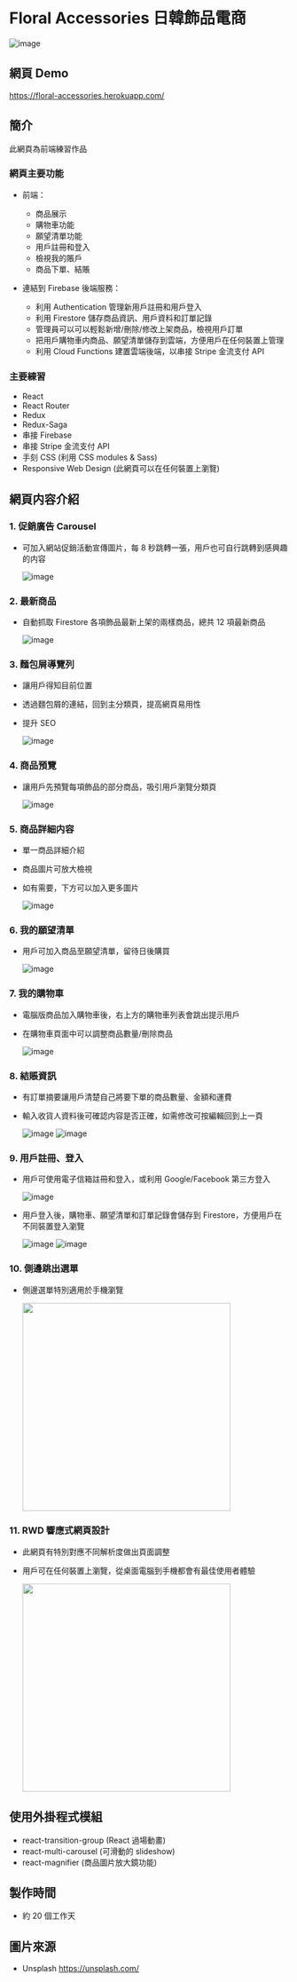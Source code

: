 # Floral Accessories 日韓飾品電商

![image](https://github.com/penguinff/readme_pictures/blob/4be7e13869f5da9260c21c8c451702c182656b3a/floral-accessories/homepage5.gif)

## 網頁 Demo

https://floral-accessories.herokuapp.com/

## 簡介

此網頁為前端練習作品

### 網頁主要功能

- 前端：

  - 商品展示
  - 購物車功能
  - 願望清單功能
  - 用戶註冊和登入
  - 檢視我的賬戶
  - 商品下單、結賬

- 連結到 Firebase 後端服務：
  - 利用 Authentication 管理新用戶註冊和用戶登入
  - 利用 Firestore 儲存商品資訊、用戶資料和訂單記錄
  - 管理員可以可以輕鬆新增/刪除/修改上架商品，檢視用戶訂單
  - 把用戶購物車内商品、願望清單儲存到雲端，方便用戶在任何裝置上管理
  - 利用 Cloud Functions 建置雲端後端，以串接 Stripe 金流支付 API

### 主要練習

- React
- React Router
- Redux
- Redux-Saga
- 串接 Firebase
- 串接 Stripe 金流支付 API
- 手刻 CSS (利用 CSS modules & Sass)
- Responsive Web Design (此網頁可以在任何裝置上瀏覽)

## 網頁内容介紹

### 1. 促銷廣告 Carousel

- 可加入網站促銷活動宣傳圖片，每 8 秒跳轉一張，用戶也可自行跳轉到感興趣的内容

  ![image](https://github.com/penguinff/readme_pictures/blob/bb5f466a2b1e53f8dbf005d7da9519687cee986c/floral-accessories/carousel.PNG)

### 2. 最新商品

- 自動抓取 Firestore 各項飾品最新上架的兩樣商品，總共 12 項最新商品

  ![image](https://github.com/penguinff/readme_pictures/blob/bb5f466a2b1e53f8dbf005d7da9519687cee986c/floral-accessories/new_arrival.PNG)

### 3. 麵包屑導覽列

- 讓用戶得知目前位置
- 透過麵包屑的連結，回到主分類頁，提高網頁易用性
- 提升 SEO

  ![image](https://github.com/penguinff/readme_pictures/blob/bb5f466a2b1e53f8dbf005d7da9519687cee986c/floral-accessories/breadcrumb.PNG)

### 4. 商品預覽

- 讓用戶先預覽每項飾品的部分商品，吸引用戶瀏覽分類頁

  ![image](https://github.com/penguinff/readme_pictures/blob/bb5f466a2b1e53f8dbf005d7da9519687cee986c/floral-accessories/shoppage.PNG)

### 5. 商品詳細内容

- 單一商品詳細介紹
- 商品圖片可放大檢視
- 如有需要，下方可以加入更多圖片

  ![image](https://github.com/penguinff/readme_pictures/blob/bb5f466a2b1e53f8dbf005d7da9519687cee986c/floral-accessories/productpage.PNG)

### 6. 我的願望清單

- 用戶可加入商品至願望清單，留待日後購買

  ![image](https://github.com/penguinff/readme_pictures/blob/bb5f466a2b1e53f8dbf005d7da9519687cee986c/floral-accessories/add_wishlist.png)

### 7. 我的購物車

- 電腦版商品加入購物車後，右上方的購物車列表會跳出提示用戶
- 在購物車頁面中可以調整商品數量/刪除商品

  ![image](https://github.com/penguinff/readme_pictures/blob/bb5f466a2b1e53f8dbf005d7da9519687cee986c/floral-accessories/cartpage.PNG)

### 8. 結賬資訊

- 有訂單摘要讓用戶清楚自己將要下單的商品數量、金額和運費
- 輸入收貨人資料後可確認内容是否正確，如需修改可按編輯回到上一頁

  ![image](https://github.com/penguinff/readme_pictures/blob/bb5f466a2b1e53f8dbf005d7da9519687cee986c/floral-accessories/checkoutpage1.PNG)
  ![image](https://github.com/penguinff/readme_pictures/blob/bb5f466a2b1e53f8dbf005d7da9519687cee986c/floral-accessories/checkoutpage2.PNG)

### 9. 用戶註冊、登入

- 用戶可使用電子信箱註冊和登入，或利用 Google/Facebook 第三方登入

  ![image](https://github.com/penguinff/readme_pictures/blob/bb5f466a2b1e53f8dbf005d7da9519687cee986c/floral-accessories/signin_signup_page.PNG)

- 用戶登入後，購物車、願望清單和訂單記錄會儲存到 Firestore，方便用戶在不同裝置登入瀏覽

  ![image](https://github.com/penguinff/readme_pictures/blob/bb5f466a2b1e53f8dbf005d7da9519687cee986c/floral-accessories/wishlist.PNG)
  ![image](https://github.com/penguinff/readme_pictures/blob/bb5f466a2b1e53f8dbf005d7da9519687cee986c/floral-accessories/order_history.PNG)

### 10. 側邊跳出選單

- 側邊選單特別適用於手機瀏覽

  <img src='https://github.com/penguinff/readme_pictures/blob/bb5f466a2b1e53f8dbf005d7da9519687cee986c/floral-accessories/m_sidenav.jpeg' width='375px'/>

### 11. RWD 響應式網頁設計

- 此網頁有特別對應不同解析度做出頁面調整
- 用戶可在任何裝置上瀏覽，從桌面電腦到手機都會有最佳使用者體驗

  <img src='https://github.com/penguinff/readme_pictures/blob/bb5f466a2b1e53f8dbf005d7da9519687cee986c/floral-accessories/m_homepage.jpeg' width='375px'/>

## 使用外掛程式模組

- react-transition-group (React 過場動畫)
- react-multi-carousel (可滑動的 slideshow)
- react-magnifier (商品圖片放大鏡功能)

## 製作時間

- 約 20 個工作天

## 圖片來源

- Unsplash <https://unsplash.com/>
